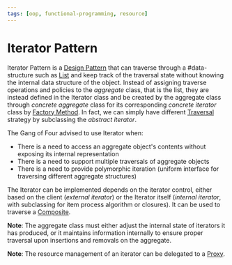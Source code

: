 ```yaml
---
tags: [oop, functional-programming, resource]
---
```


# Iterator Pattern

Iterator Pattern is a [Design Pattern](202211221249.md) that can traverse
through a #data-structure such as [List](202110191710.md) and keep track of the
traversal state without knowing the internal data structure of the object.
Instead of assigning traverse operations and policies to the *aggregate* class,
that is the list, they are instead defined in the Iterator class and be created
by the aggregate class through *concrete aggregate* class for its corresponding
*concrete iterator* class by [Factory Method](202302232101.md). In fact, we can
simply have different [Traversal](202112102054.md) strategy by subclassing the
*abstract iterator*.

The Gang of Four advised to use Iterator when:
- There is a need to access an aggregate object's contents without exposing its
  internal representation
- There is a need to support multiple traversals of aggregate objects
- There is a need to provide polymorphic iteration (uniform interface for
  traversing different aggregate structures)

The Iterator can be implemented depends on the iterator control, either based on
the client (*external iterator*) or the Iterator itself (*internal iterator*,
with subclassing for item process algorithm or closures). It can be used to
traverse a [Composite](202302101843.md).

**Note**: The aggregate class must either adjust the internal state of
iterators it has produced, or it maintains information internally to ensure
proper traversal upon insertions and removals on the aggregate.

**Note**: The resource management of an iterator can be delegated to a
[Proxy](202303132109.md).
